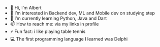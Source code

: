 - 👋 Hi, I’m Albert
- 👀 I’m interested in Backend dev, ML and Mobile dev on studying step
- 🌱 I’m currently learning Python, Java and Dart
- 📫 How to reach me: via my links in profile
- ⚡ Fun fact: i like playing table tennis
- 💻 The first programming language I learned was Delphi
